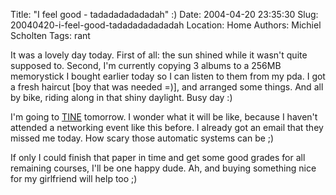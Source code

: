 Title: "I feel good - tadadadadadadah" :)
Date: 2004-04-20 23:35:30
Slug: 20040420-i-feel-good-tadadadadadadah
Location: Home
Authors: Michiel Scholten
Tags: rant

<p>It was a lovely day today. First of all: the sun shined while it wasn't quite supposed to. Second, I'm currently copying 3 albums to a 256MB memorystick I bought earlier today so I can listen to them from my pda. I got a fresh haircut [boy that was needed =)], and arranged some things. And all by bike, riding along in that shiny daylight. Busy day :)</p>
<p>I'm going to <a href="http://www.tine.nl/">TINE</a> tomorrow. I wonder what it will be like, because I haven't attended a networking event like this before. I already got an email that they missed me today. How scary those automatic systems can be ;)</p>
<p>If only I could finish that paper in time and get some good grades for all remaining courses, I'll be one happy dude. Ah, and buying something nice for my girlfriend will help too ;)</p>